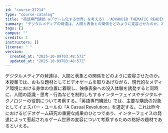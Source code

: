 ```yaml
---
id: "course:27214"
type: "course-catalog"
title: "英語専門講読 a(「ゲーム化する世界」を考える) ／ADVANCED THEMATIC READING (A)"
summary: "デジタルメディアの発達は、人間と表象との関係をどのように変容させたのか。本授業では、おもな題材としてビデオゲームを取りあげながら、現代的なメディア環境における身体の位置に着眼し、映像表象への没入体験を誘発すると同時に、人間の認識・思考・行為…"
tags: []
campus: ""
credits: 2
instructors: []
license: " "
version:
  created_at: "2025-10-09T03:48:57Z"
  updated_at: "2025-10-09T03:48:57Z"
---
```


デジタルメディアの発達は、人間と表象との関係をどのように変容させたのか。本授業では、おもな題材としてビデオゲームを取りあげながら、現代的なメディア環境における身体の位置に着眼し、映像表象への没入体験を誘発すると同時に、人間の認識・思考・行為などを制約しもするインターフェイスやデジタルテクノロジーの役割について考察する。「英語専門購読Ⅰ」では、主要な購読の対象としてイェスパー・ユールの『A Casual Revolution』を選定する。これは昨今におけるビデオゲーム研究の重要な成果のひとつであり、インターフェイスの発達によって惹起されるゲーム世界の変容について考察するための格好の題材であるといえる。
